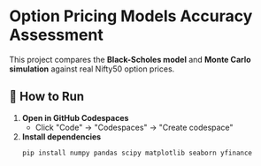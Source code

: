 # Option Pricing Models Accuracy Assessment

This project compares the **Black-Scholes model** and **Monte Carlo simulation** against real Nifty50 option prices.

## 🚀 How to Run
1. **Open in GitHub Codespaces**  
   - Click "Code" → "Codespaces" → "Create codespace"  
2. **Install dependencies**  
   ```bash
   pip install numpy pandas scipy matplotlib seaborn yfinance
